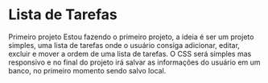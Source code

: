 # Lista de Tarefas
Primeiro projeto
Estou fazendo o primeiro projeto, a ideia é ser um projeto simples, uma lista de tarefas onde o usuário consiga adicionar, editar, excluir e mover a ordem de uma lista de tarefas. O CSS será simples mas responsivo e no final do projeto irá salvar as informações do usuário em um banco, no primeiro momento sendo salvo local. 